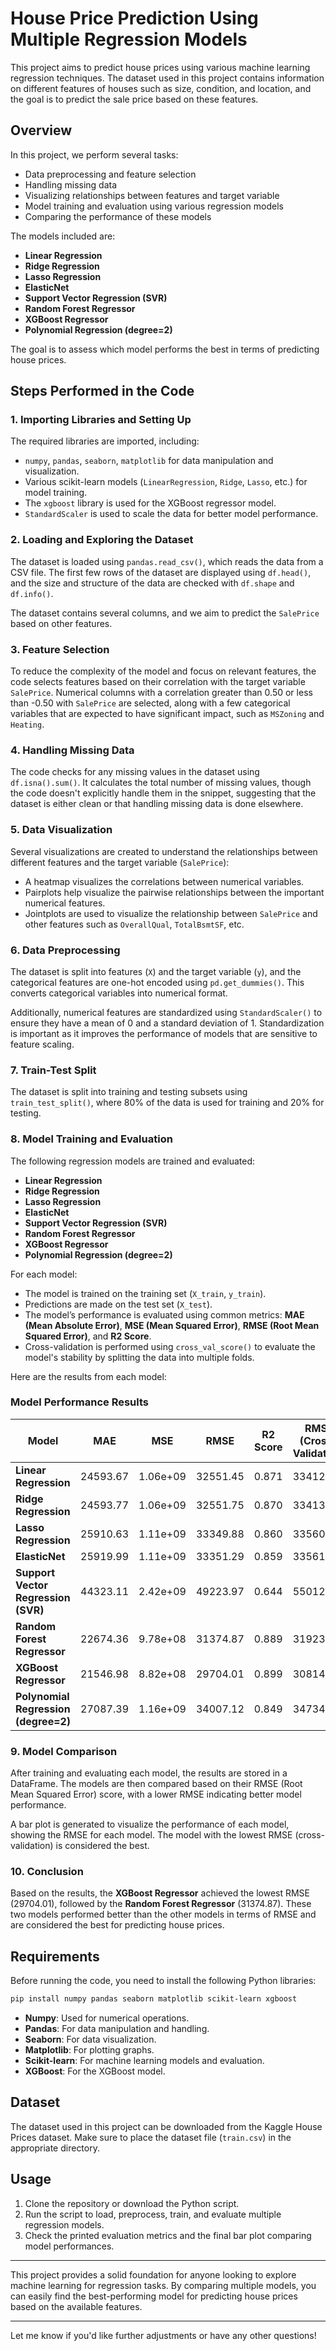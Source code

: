 
# House Price Prediction Using Multiple Regression Models

This project aims to predict house prices using various machine learning regression techniques. The dataset used in this project contains information on different features of houses such as size, condition, and location, and the goal is to predict the sale price based on these features.

## Overview

In this project, we perform several tasks:
- Data preprocessing and feature selection
- Handling missing data
- Visualizing relationships between features and target variable
- Model training and evaluation using various regression models
- Comparing the performance of these models

The models included are:
- **Linear Regression**
- **Ridge Regression**
- **Lasso Regression**
- **ElasticNet**
- **Support Vector Regression (SVR)**
- **Random Forest Regressor**
- **XGBoost Regressor**
- **Polynomial Regression (degree=2)**

The goal is to assess which model performs the best in terms of predicting house prices.

## Steps Performed in the Code

### 1. **Importing Libraries and Setting Up**
The required libraries are imported, including:
- `numpy`, `pandas`, `seaborn`, `matplotlib` for data manipulation and visualization.
- Various scikit-learn models (`LinearRegression`, `Ridge`, `Lasso`, etc.) for model training.
- The `xgboost` library is used for the XGBoost regressor model.
- `StandardScaler` is used to scale the data for better model performance.

### 2. **Loading and Exploring the Dataset**
The dataset is loaded using `pandas.read_csv()`, which reads the data from a CSV file. The first few rows of the dataset are displayed using `df.head()`, and the size and structure of the data are checked with `df.shape` and `df.info()`.

The dataset contains several columns, and we aim to predict the `SalePrice` based on other features.

### 3. **Feature Selection**
To reduce the complexity of the model and focus on relevant features, the code selects features based on their correlation with the target variable `SalePrice`. Numerical columns with a correlation greater than 0.50 or less than -0.50 with `SalePrice` are selected, along with a few categorical variables that are expected to have significant impact, such as `MSZoning` and `Heating`.

### 4. **Handling Missing Data**
The code checks for any missing values in the dataset using `df.isna().sum()`. It calculates the total number of missing values, though the code doesn't explicitly handle them in the snippet, suggesting that the dataset is either clean or that handling missing data is done elsewhere.

### 5. **Data Visualization**
Several visualizations are created to understand the relationships between different features and the target variable (`SalePrice`):
- A heatmap visualizes the correlations between numerical variables.
- Pairplots help visualize the pairwise relationships between the important numerical features.
- Jointplots are used to visualize the relationship between `SalePrice` and other features such as `OverallQual`, `TotalBsmtSF`, etc.

### 6. **Data Preprocessing**
The dataset is split into features (`X`) and the target variable (`y`), and the categorical features are one-hot encoded using `pd.get_dummies()`. This converts categorical variables into numerical format.

Additionally, numerical features are standardized using `StandardScaler()` to ensure they have a mean of 0 and a standard deviation of 1. Standardization is important as it improves the performance of models that are sensitive to feature scaling.

### 7. **Train-Test Split**
The dataset is split into training and testing subsets using `train_test_split()`, where 80% of the data is used for training and 20% for testing.

### 8. **Model Training and Evaluation**
The following regression models are trained and evaluated:

- **Linear Regression**
- **Ridge Regression**
- **Lasso Regression**
- **ElasticNet**
- **Support Vector Regression (SVR)**
- **Random Forest Regressor**
- **XGBoost Regressor**
- **Polynomial Regression (degree=2)**

For each model:
- The model is trained on the training set (`X_train`, `y_train`).
- Predictions are made on the test set (`X_test`).
- The model’s performance is evaluated using common metrics: **MAE (Mean Absolute Error)**, **MSE (Mean Squared Error)**, **RMSE (Root Mean Squared Error)**, and **R2 Score**.
- Cross-validation is performed using `cross_val_score()` to evaluate the model's stability by splitting the data into multiple folds.

Here are the results from each model:

### Model Performance Results

| Model                          | MAE       | MSE        | RMSE       | R2 Score   | RMSE (Cross-Validation) |
|---------------------------------|-----------|------------|------------|------------|-------------------------|
| **Linear Regression**           | 24593.67  | 1.06e+09   | 32551.45   | 0.871      | 33412.67               |
| **Ridge Regression**            | 24593.77  | 1.06e+09   | 32551.75   | 0.870      | 33413.80               |
| **Lasso Regression**            | 25910.63  | 1.11e+09   | 33349.88   | 0.860      | 33560.43               |
| **ElasticNet**                  | 25919.99  | 1.11e+09   | 33351.29   | 0.859      | 33561.54               |
| **Support Vector Regression (SVR)** | 44323.11  | 2.42e+09   | 49223.97   | 0.644      | 55012.23               |
| **Random Forest Regressor**     | 22674.36  | 9.78e+08   | 31374.87   | 0.889      | 31923.13               |
| **XGBoost Regressor**           | 21546.98  | 8.82e+08   | 29704.01   | 0.899      | 30814.74               |
| **Polynomial Regression (degree=2)** | 27087.39  | 1.16e+09   | 34007.12   | 0.849      | 34734.20               |

### 9. **Model Comparison**
After training and evaluating each model, the results are stored in a DataFrame. The models are then compared based on their RMSE (Root Mean Squared Error) score, with a lower RMSE indicating better model performance.

A bar plot is generated to visualize the performance of each model, showing the RMSE for each model. The model with the lowest RMSE (cross-validation) is considered the best.

### 10. **Conclusion**
Based on the results, the **XGBoost Regressor** achieved the lowest RMSE (29704.01), followed by the **Random Forest Regressor** (31374.87). These two models performed better than the other models in terms of RMSE and are considered the best for predicting house prices.

## Requirements

Before running the code, you need to install the following Python libraries:
```bash
pip install numpy pandas seaborn matplotlib scikit-learn xgboost
```

- **Numpy**: Used for numerical operations.
- **Pandas**: For data manipulation and handling.
- **Seaborn**: For data visualization.
- **Matplotlib**: For plotting graphs.
- **Scikit-learn**: For machine learning models and evaluation.
- **XGBoost**: For the XGBoost model.

## Dataset

The dataset used in this project can be downloaded from the Kaggle House Prices dataset. Make sure to place the dataset file (`train.csv`) in the appropriate directory.

## Usage

1. Clone the repository or download the Python script.
2. Run the script to load, preprocess, train, and evaluate multiple regression models.
3. Check the printed evaluation metrics and the final bar plot comparing model performances.

---

This project provides a solid foundation for anyone looking to explore machine learning for regression tasks. By comparing multiple models, you can easily find the best-performing model for predicting house prices based on the available features.

---

Let me know if you'd like further adjustments or have any other questions!
